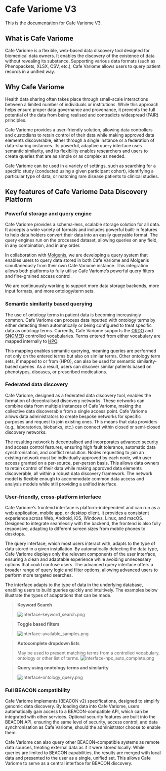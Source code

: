 # Cafe Variome V3

<primary-label ref="cv3"/>

This is the documentation for Cafe Variome V3.

## What is Cafe Variome

Cafe Variome is a flexible, web-based data discovery tool designed for biomedical data owners. It enables the discovery of the existence of data without revealing its substance. Supporting various data formats (such as Phenopackets, XLSX, CSV, etc.), Cafe Variome allows users to query patient records in a unified way.

## Why Cafe Variome

Health data sharing often takes place through small-scale interactions between a limited number of individuals or institutions. While this approach helps ensure proper data governance and provenance, it prevents the full potential of the data from being realised and contradicts widespread (<tooltip term="FAIR">FAIR</tooltip>) principles.

Cafe Variome provides a user-friendly solution, allowing data controllers and custodians to retain control of their data while making approved data elements discoverable, either through a single instance or a federation of data-sharing instances. Its powerful, adaptive query interface uses semantic similarity, and its flexibility enables researchers and users to create queries that are as simple or as complex as needed.

Cafe Variome can be used in a variety of settings, such as searching for a specific study (conducted using a given participant cohort), identifying a particular type of data, or matching rare disease patients to clinical studies.

## Key features of Cafe Variome Data Discovery Platform

### Powerful storage and query engine

Cafe Variome provides a schema-less, scalable storage solution for all data. It accepts a wide variety of formats and includes powerful built-in features to help data holders convert their data into an easily queryable format. The query engines run on the processed dataset, allowing queries on any field, in any combination, and in any order.

In collaboration with <a href="https://www.molgenis.org/"><tooltip term="Molgenis">Molgenis</tooltip></a>, we are developing a query system that enables users to query data stored in both Cafe Variome and Molgenis simultaneously from their own Cafe Variome instance. This integration allows both platforms to fully utilise Cafe Variome’s powerful query filters and fine-grained access control.

We are continuously working to support more data storage backends, more input formats, and more ontology/term sets.

### Semantic similarity based querying

The use of ontology terms in patient data is becoming increasingly common. Cafe Variome can process data inputted with ontology terms by either detecting them automatically or being configured to treat specific data as ontology terms. Currently, Cafe Variome supports the <a href="https://www.orphadata.com/ontologies/"><tooltip term="ORDO">ORDO</tooltip></a> and <a href="https://www.snomed.org/what-is-snomed-ct"><tooltip term="SNOMED">SNOMED</tooltip></a>  controlled vocabularies. Terms entered from either vocabulary are mapped internally to <a href="https://hpo.jax.org/"><tooltip term="HPO">HPO</tooltip></a>. 

This mapping enables semantic querying, meaning queries are performed not only on the entered terms but also on similar terms. Other ontology term sets, if mapped to or from (<tooltip term="HPO">HPO</tooltip>), can also be used for semantic similarity-based queries. As a result, users can discover similar patients based on phenotypes, diseases, or prescribed medications.

### Federated data discovery

Cafe Variome, designed as a federated data discovery tool, enables the formation of decentralised discovery networks. These networks can combine data from multiple instances of Cafe Variome, making the collective data discoverable from a single access point. Cafe Variome allows data administrators to create bespoke networks for specific purposes and request to join existing ones. This means that data providers (e.g., laboratories, biobanks, etc.) can connect within closed or semi-closed discovery networks.

The resulting network is decentralised and incorporates advanced security and access control features, ensuring high fault tolerance, automatic data synchronisation, and conflict resolution. Nodes requesting to join an existing network must be individually approved by each node, with user access granted on a per-source, per-person basis. This allows data owners to retain control of their data while making approved data elements discoverable, all within a robust data discovery framework. The network model is flexible enough to accommodate common data access and analysis models while still providing a unified interface.

### User-friendly, cross-platform interface

Cafe Variome's frontend interface is platform-independent and can run as a web application, mobile app, or desktop client. It provides a consistent experience across Web, Android, iOS, Windows, Linux, and macOS. Designed to integrate seamlessly with the backend, the frontend is also fully responsive, adapting to different screen sizes from mobile phones to desktops.

The query interface, which most users interact with, adapts to the type of data stored in a given installation. By automatically detecting the data type, Cafe Variome displays only the relevant components of the user interface, ensuring a clean and adaptable experience while avoiding unnecessary options that could confuse users. The advanced query interface offers a broader range of query logic and filter options, allowing advanced users to perform more targeted searches.

The interface adapts to the type of data in the underlying database, enabling users to build queries quickly and intuitively. The examples below illustrate the types of adaptations that can be made.

> **Keyword Search**
>
> ![interface-keyword_search.png](interface-keyword_search.png)

> **Toggle based filters**
>
> ![interface-available_samples.png](interface-available_samples.png)

> **Autocomplete dropdown lists**
>
> May be used to present matching terms from a controlled vocabulary, ontology or other list of terms.
> ![interface-hpo_auto_complete.png](interface-hpo_auto_complete.png)

> **Query using onotology terms and similarity**
>
> ![interface-ontology_query.png](interface-ontology_query.png)

### Full BEACON compatibility

Cafe Variome implements (<tooltip term="BEACON">BEACON v2</tooltip>) specifications, designed to simplify genomic data discovery. By loading data into Cafe Variome, users automatically gain access to a BEACON-compatible API, which can be integrated with other services. Optional security features are built into the BEACON API, ensuring the same level of security, access control, and data synchronisation as Cafe Variome, should the administrator choose to enable them.

Cafe Variome can also query other BEACON-compatible systems as remote data sources, treating external data as if it were stored locally. While queries are limited to BEACON capabilities, the results are merged with local data and presented to the user as a single, unified set. This allows Cafe Variome to serve as a central interface for BEACON discovery.
